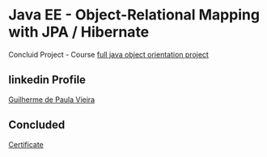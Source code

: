 # Java EE - Object-Relational Mapping with JPA / Hibernate
Concluid Project - Course [full java object orientation project](https://github.com/guilhermedepaulavieira/full-java-object-orientation-project)

## linkedin Profile
[Guilherme de Paula Vieira](https://www.linkedin.com/in/guilherme-de-paula-vieira/)  

## Concluded
[Certificate](https://drive.google.com/file/d/1el-xR2_owaqo6uXd00IcsHy_g6jDvZhs/view)  
